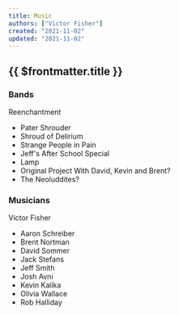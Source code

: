 ```yaml
---
title: Music
authors: ["Victor Fisher"]
created: "2021-11-02"
updated: "2021-11-02"
---
```


## {{ $frontmatter.title }}

### Bands
<g-link to="/band/reenchantment">Reenchantment</g-link>

* <g-link to="/band/pater-shrouder">Pater Shrouder</g-link>
* <g-link to="/band/shroud-of-delirium">Shroud of Delirium</g-link>
* <g-link to="/band/strange-people-in-pain">Strange People in Pain</g-link>
* Jeff's After School Special
* Lamp
* Original Project With David, Kevin and Brent?
* The Neoluddites?

### Musicians
Victor Fisher

* Aaron Schreiber
* Brent Nortman
* David Sommer
* Jack Stefans
* Jeff Smith
* Josh Avni
* Kevin Kalika
* Olivia Wallace
* Rob Halliday
